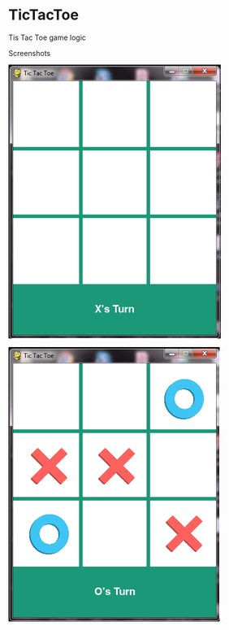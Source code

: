 # TicTacToe
Tis Tac Toe game logic

Screenshots

![pygame window](https://github.com/NasreenUstad/TicTacToe/blob/master/images/screen1.png)

![pygame window](https://github.com/NasreenUstad/TicTacToe/blob/master/images/screen2.png)
